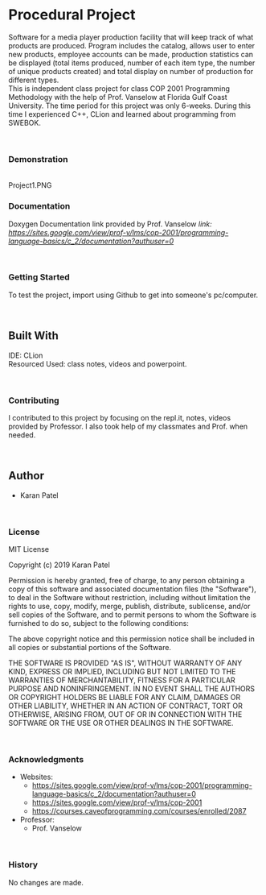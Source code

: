 # Procedural Project 

Software for a media player production facility that will keep track of what products are produced. Program includes the catalog, allows user to enter new products, employee accounts can be made, production statistics can be displayed (total items produced, number of each item type, the number of unique products created) and total display on number of production for different types. <br/>
This is independent class project for class COP 2001 Programming Methodology with the help of Prof. Vanselow at Florida Gulf Coast University. The time period for this project was only 6-weeks. 
During this time I experienced C++, CLion and learned about programming from SWEBOK.  

<br/>

### Demonstration 
<br/>
Project1.PNG

<br/>

### Documentation 
Doxygen Documentation link provided by Prof. Vanselow 
_link: https://sites.google.com/view/prof-v/lms/cop-2001/programming-language-basics/c_2/documentation?authuser=0_

<br/>

### Getting Started
To test the project, import using Github to get into someone's pc/computer. 

<br/>

## Built With
IDE: CLion <br/>
Resourced Used: class notes, videos and powerpoint. 

<br/>

### Contributing
I contributed to this project by focusing on the repl.it, notes, videos provided by Professor. I also took help of my classmates and Prof. when needed. 

<br/>

## Author
- Karan Patel

<br/>

### License
MIT License

Copyright (c) 2019 Karan Patel

Permission is hereby granted, free of charge, to any person obtaining a copy of this software and associated documentation files (the "Software"), to deal in the Software without restriction, including without limitation the rights to use, copy, modify, merge, publish, distribute, sublicense, and/or sell copies of the Software, and to permit persons to whom the Software is furnished to do so, subject to the following conditions:

The above copyright notice and this permission notice shall be included in all copies or substantial portions of the Software.

THE SOFTWARE IS PROVIDED "AS IS", WITHOUT WARRANTY OF ANY KIND, EXPRESS OR IMPLIED, INCLUDING BUT NOT LIMITED TO THE WARRANTIES OF MERCHANTABILITY, FITNESS FOR A PARTICULAR PURPOSE AND NONINFRINGEMENT. IN NO EVENT SHALL THE AUTHORS OR COPYRIGHT HOLDERS BE LIABLE FOR ANY CLAIM, DAMAGES OR OTHER LIABILITY, WHETHER IN AN ACTION OF CONTRACT, TORT OR OTHERWISE, ARISING FROM, OUT OF OR IN CONNECTION WITH THE SOFTWARE OR THE USE OR OTHER DEALINGS IN THE SOFTWARE.

<br/>

### Acknowledgments
- Websites: 
  - https://sites.google.com/view/prof-v/lms/cop-2001/programming-language-basics/c_2/documentation?authuser=0 <br/>
  - https://sites.google.com/view/prof-v/lms/cop-2001<br/>
  - https://courses.caveofprogramming.com/courses/enrolled/2087<br/>
- Professor: 
  - Prof. Vanselow
  
<br/>
  
### History
No changes are made.


  

